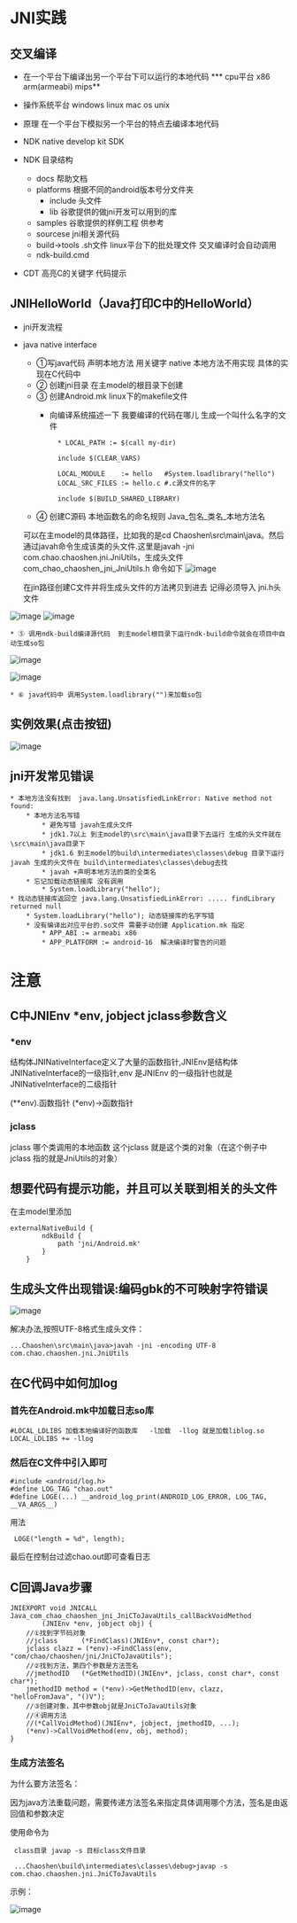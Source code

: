 # JNI实践

## 交叉编译
* 在一个平台下编译出另一个平台下可以运行的本地代码
*** cpu平台  x86 arm(armeabi) mips**
* 操作系统平台 windows linux  mac os unix
* 原理 在一个平台下模拟另一个平台的特点去编译本地代码

* NDK native develop kit  SDK
* NDK 目录结构
	* docs 帮助文档
	* platforms 根据不同的android版本号分文件夹
		* include 头文件
		* lib  谷歌提供的做jni开发可以用到的库
	* samples 谷歌提供的样例工程 供参考
	* sourcese jni相关源代码
	* build->tools .sh文件 linux平台下的批处理文件 交叉编译时会自动调用
	* ndk-build.cmd
* CDT 高亮C的关键字  代码提示

## JNIHelloWorld（Java打印C中的HelloWorld）
* jni开发流程
* java native interface
	* ①写java代码 声明本地方法 用关键字 native 本地方法不用实现 具体的实现在C代码中
	* ② 创建jni目录 在主model的根目录下创建
	* ③ 创建Android.mk  linux下的makefile文件
		* 向编译系统描述一下 我要编译的代码在哪儿 生成一个叫什么名字的文件
		
				* LOCAL_PATH := $(call my-dir)
		
		    	include $(CLEAR_VARS)
		
		    	LOCAL_MODULE    := hello   #System.loadlibrary("hello")
		    	LOCAL_SRC_FILES := hello.c #.c源文件的名字

    			include $(BUILD_SHARED_LIBRARY)
	* ④ 创建C源码 本地函数名的命名规则 Java_包名_类名_本地方法名
	
	可以在主model的具体路径，比如我的是cd Chaoshen\src\main\java。然后通过javah命令生成该类的头文件.这里是javah -jni com.chao.chaoshen.jni.JniUtils，生成头文件com_chao_chaoshen_jni_JniUtils.h 
	命令如下
	![image](https://img-blog.csdnimg.cn/20190528234228648.png "")

	在jin路径创建C文件并将生成头文件的方法拷贝到进去 记得必须导入 jni.h头文件

![image](https://img-blog.csdnimg.cn/20190528232604912.png "")
![image](https://img-blog.csdnimg.cn/20190528232726645.png "")
		
	* ⑤ 调用ndk-build编译源代码  到主model根目录下运行ndk-build命令就会在项目中自动生成so包

![image](https://img-blog.csdnimg.cn/20190528232812340.png "")

![image](https://img-blog.csdnimg.cn/2019052823290835.png "")

	* ⑥ java代码中 调用System.loadlibrary("")来加载so包

## 实例效果(点击按钮)
![image](https://img-blog.csdnimg.cn/2019052823340078.png "")

## jni开发常见错误

	* 本地方法没有找到  java.lang.UnsatisfiedLinkError: Native method not found: 
		* 本地方法名写错
			* 避免写错 javah生成头文件
			* jdk1.7以上 到主model的\src\main\java目录下去运行 生成的头文件就在\src\main\java目录下
			* jdk1.6 到主model的build\intermediates\classes\debug 目录下运行javah 生成的头文件在 build\intermediates\classes\debug去找
			* javah +声明本地方法的类的全类名
		* 忘记加载动态链接库 没有调用
			* System.loadLibrary("hello");
	* 找动态链接库返回空 java.lang.UnsatisfiedLinkError: ..... findLibrary returned null
		* System.loadLibrary("hello"); 动态链接库的名字写错
		* 没有编译出对应平台的.so文件 需要手动创建 Application.mk 指定
			* APP_ABI := armeabi x86 
			* APP_PLATFORM := android-16  解决编译时警告的问题

# 注意

## C中JNIEnv *env, jobject jclass参数含义

### *env

结构体JNINativeInterface定义了大量的函数指针,JNIEnv是结构体JNINativeInterface的一级指针,env 是JNIEnv 的一级指针也就是JNINativeInterface的二级指针

(**env).函数指针  (*env)->函数指针

### jclass
jclass 哪个类调用的本地函数 这个jclass 就是这个类的对象（在这个例子中 jclass 指的就是JniUtils的对象）

## 想要代码有提示功能，并且可以关联到相关的头文件

在主model里添加
```
externalNativeBuild {
        ndkBuild {
            path 'jni/Android.mk'
        }
    }
```

## 生成头文件出现错误:编码gbk的不可映射字符错误
![image](https://img-blog.csdnimg.cn/201905302131512.png "")

解决办法,按照UTF-8格式生成头文件：

```
...Chaoshen\src\main\java>javah -jni -encoding UTF-8 com.chao.chaoshen.jni.JniUtils
```
## 在C代码中如何加log
### 首先在Android.mk中加载日志so库
```
#LOCAL_LDLIBS 加载本地编译好的函数库   -l加载  -llog 就是加载liblog.so
LOCAL_LDLIBS += -llog
```

### 然后在C文件中引入即可
```
#include <android/log.h>
#define LOG_TAG "chao.out"
#define LOGE(...) __android_log_print(ANDROID_LOG_ERROR, LOG_TAG, __VA_ARGS__)
```
用法
```
 LOGE("length = %d", length);
```
最后在控制台过滤chao.out即可查看日志

## C回调Java步骤
```
JNIEXPORT void JNICALL Java_com_chao_chaoshen_jni_JniCToJavaUtils_callBackVoidMethod
        (JNIEnv *env, jobject obj) {
    //①找到字节码对象
    //jclass      (*FindClass)(JNIEnv*, const char*);
    jclass clazz = (*env)->FindClass(env, "com/chao/chaoshen/jni/JniCToJavaUtils");
    //②找到方法，第四个参数是方法签名
    //jmethodID   (*GetMethodID)(JNIEnv*, jclass, const char*, const char*);
    jmethodID method = (*env)->GetMethodID(env, clazz, "helloFromJava", "()V");
    //③创建对象，其中参数obj就是JniCToJavaUtils对象
    //④调用方法
    //(*CallVoidMethod)(JNIEnv*, jobject, jmethodID, ...);
    (*env)->CallVoidMethod(env, obj, method);
}
```

### 生成方法签名
为什么要方法签名：

因为java方法重载问题，需要传递方法签名来指定具体调用哪个方法，签名是由返回值和参数决定

使用命令为
```
 class目录 javap -s 目标class文件目录

 ...Chaoshen\build\intermediates\classes\debug>javap -s com.chao.chaoshen.jni.JniCToJavaUtils

```
示例：

![image](https://img-blog.csdnimg.cn/20190530223658504.png "")